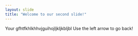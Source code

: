 ```yaml
---
layout: slide
title: "Welcome to our second slide!"
---
```

Your gfhtfkhlkhhvjguihojljkljkbljbl
Use the left arrow to go back!

